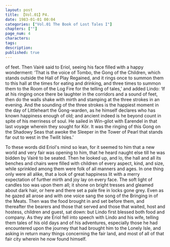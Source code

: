 ```yaml
---
layout: post
title: 【Vol.01】P4.
date: 1983-01-01 00:04
categories: ["Vol.01 The Book of Lost Tales I"]
chapters: [""]
page_num: 4
characters: 
tags: 
description: 
published: true
---
```


<p style="text-indent: 0;">
of feet. Then Vairë said to Eriol, seeing his face filled with a happy wonderment: ‘That is the voice of Tombo, the Gong of the Children, which stands outside the Hall of Play Regained, and it rings once to summon them to this hall at the times for eating and drinking, and three times to summon them to the Room of the Log Fire for the telling of tales,’ and added Lindo: ‘If at his ringing once there be laughter in the corridors and a sound of feet, then do the walls shake with mirth and stamping at the three strokes in an evening. And the sounding of the three strokes is the happiest moment in the day of Littleheart the Gong-warden, as he himself declares who has known happiness enough of old; and ancient indeed is he beyond count in spite of his merriness of soul. He sailed in Win-gilot with Earendel in that last voyage wherein they sought for Kôr. It was the ringing of this Gong on the Shadowy Seas that awoke the Sleeper in the Tower of Pearl that stands far out to west in the Twilit Isles.’
</p>

To these words did Eriol's mind so lean, for it seemed to him that a new world and very fair was opening to him, that he heard naught else till he was bidden by Vairë to be seated. Then he looked up, and lo, the hall and all its benches and chairs were filled with children of every aspect, kind, and size, while sprinkled among them were folk of all manners and ages. In one thing only were all alike, that a look of great happiness lit with a merry expectation of further mirth and joy lay on every face. The soft light of candles too was upon them all; it shone on bright tresses and gleamed about dark hair, or here and there set a pale fire in locks gone grey. Even as he gazed all arose and with one voice sang the song of the Bringing in of the Meats. Then was the food brought in and set before them, and thereafter the bearers and those that served and those that waited, host and hostess, children and guest, sat down: but Lindo first blessed both food and company. As they ate Eriol fell into speech with Lindo and his wife, telling them tales of his old days and of his adventures, especially those he had encountered upon the journey that had brought him to the Lonely Isle, and asking in return many things concerning the fair land, and most of all of that fair city wherein he now found himself.

